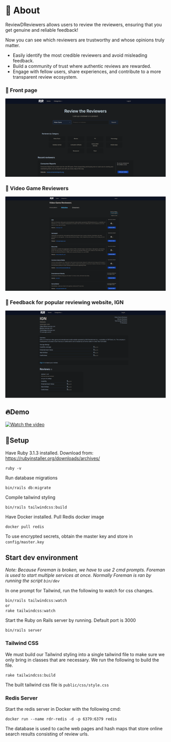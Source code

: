 # 🚀 About

ReviewDReviewers allows users to review the reviewers, ensuring that you get genuine and reliable feedback!

Now you can see which reviewers are trustworthy and whose opinions truly matter.

- Easily identify the most credible reviewers and avoid misleading feedback.
- Build a community of trust where authentic reviews are rewarded.
- Engage with fellow users, share experiences, and contribute to a more transparent review ecosystem.

### 📸 Front page

![rdr webapp](./screenshot1.png)

### 📸 Video Game Reviewers

![rdr webapp2](./screenshot2.png)

### 📸 Feedback for popular reviewing website, IGN

![rdr webapp3](./screenshot3.png)

## 🔥Demo

[![Watch the video](https://img.youtube.com/vi/Fq5W8dxCKzA/maxresdefault.jpg)](https://youtu.be/Fq5W8dxCKzA)

## 📝Setup

Have Ruby 3.1.3 installed. Download from: https://rubyinstaller.org/downloads/archives/

```
ruby -v
```

Run database migrations

```
bin/rails db:migrate
```

Compile tailwind styling

```
bin/rails tailwindcss:build
```

Have Docker installed. Pull Redis docker image

```
docker pull redis
```

To use encrypted secrets, obtain the master key and store in `config/master.key`

## Start dev environment

_Note: Because Foreman is broken, we have to use 2 cmd prompts. Foreman is used to start multiple services at once. Normally Foreman is ran by running the script `bin/dev`_

In one prompt for Tailwind, run the following to watch for css changes.

```
bin/rails tailwindcss:watch
or
rake tailwindcss:watch
```

Start the Ruby on Rails server by running. Default port is 3000

```
bin/rails server
```

### Tailwind CSS

We must build our Tailwind styling into a single tailwind file to make sure we only bring in classes that are necessary.
We run the following to build the file.

```
rake tailwindcss:build
```

The built tailwind css file is `public/css/style.css`

### Redis Server

Start the redis server in Docker with the following cmd:

```
docker run --name rdr-redis -d -p 6379:6379 redis
```

The database is used to cache web pages and hash maps that store online search results consisting of review urls.
